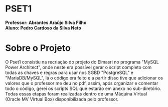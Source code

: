 # PSET1
**Professor: Abrantes Araújo Silva Filho**  
**Aluno: Pedro Cardoso da Silva Neto**
# Sobre o Projeto
O Pset1 consistiu na recriação do projeto do Elmasri no programa "MySQL Power Architect", onde neste era possível gerar o script completo com todas as chaves e regras para usar nos SGBD "PostgreSQL" e "MariaDB/MySQL", lá o código era feito e a partir disso tive que adicionar os valores que o professor me deu no pdf, assim, após organizar e comentar todo o código, gerei os scripts SQL que estarão em anexo no sub-diretório. Todas essas etapas foram realizadas dentro de uma Máquina Virtual (Oracle MV Virtual Box) disponibilizada pelo professor. 
